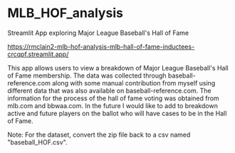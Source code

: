 # MLB_HOF_analysis
Streamlit App exploring Major League Baseball's Hall of Fame 

https://rmclain2-mlb-hof-analysis-mlb-hall-of-fame-inductees-crcqpf.streamlit.app/

This app allows users to view a breakdown of Major League Baseball's Hall of Fame membership. The data was collected through baseball-reference.com along with some manual contribution from myself using different data that was also available on baseball-reference.com. The information for the process of the hall of fame voting was obtained from mlb.com and bbwaa.com. In the future I would like to add to breakdown active and future players on the ballot who will have cases to be in the Hall of Fame.

Note: For the dataset, convert the zip file back to a csv named "baseball_HOF.csv". 
